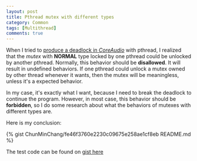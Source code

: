 ```yaml
---
layout: post
title: Pthread mutex with different types
category: Common
tags: [Multithread]
comments: true
---
```

When I tried to [produce a deadlock in _CoreAudio_][DL-AU] with pthread,
I realized that the _mutex_ with __NORMAL__ type locked by one pthread
could be unlocked by another pthread.
Normally, this behavior should be __disallowed__.
It will result in undefined behaviors.
If one pthread could unlock a mutex owned by other thread whenever it wants,
then the mutex will be meaningless,
unless it's a expected behavior.

In my case, it's exactly what I want, 
because I need to break the deadlock to continue the program.
However, in most case, this behavior should be __forbidden__,
so I do some research about
what the behaviors of mutexes with different types are.

Here is my conclusion:

{% gist ChunMinChang/fe46f3760e2230c09675e258ae1cf8eb README.md %}

The test code can be found on [gist here][gist]

[DL-AU]: deadlock-when-using-audiounit
[gist]: https://gist.github.com/ChunMinChang/fe46f3760e2230c09675e258ae1cf8eb